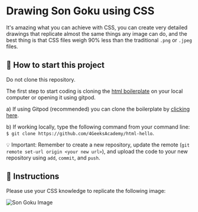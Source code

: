 <!--hide-->
# Drawing Son Goku using CSS
<!--endhide-->

It's amazing what you can achieve with CSS, you can create very detailed drawings that replicate almost the same things any image can do, and the best thing is that CSS files weigh 90% less than the traditional `.png` or `.jpeg` files.

## 🌱  How to start this project

Do not clone this repository.

The first step to start coding is cloning the [html boilerplate](https://github.com/4GeeksAcademy/html-hello) on your local computer or opening it using gitpod.

a) If using Gitpod (recommended) you can clone the boilerplate by [clicking here](https://github.com/4GeeksAcademy/html-hello).

b) If working locally, type the following command from your command line: `$ git clone https://github.com/4GeeksAcademy/html-hello`.

💡 Important: Remember to create a new repository, update the remote (`git remote set-url origin <your new url>`), and upload the code to your new repository using `add`, `commit`, and `push`.

## 📝 Instructions

Please use your CSS knowledge to replicate the following image:

![Son Goku Image](https://github.com/breatheco-de/exercise-css-drawing-goku/blob/master/preview.gif?raw=true)